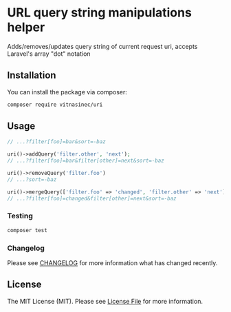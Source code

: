 # URL query string manipulations helper

Adds/removes/updates query string of current request uri, accepts Laravel's array "dot" notation

## Installation

You can install the package via composer:

```bash
composer require vitnasinec/uri 
```

## Usage

``` php
// ...?filter[foo]=bar&sort=-baz

uri()->addQuery('filter.other', 'next');
// ...?filter[foo]=bar&filter[other]=next&sort=-baz

uri()->removeQuery('filter.foo')
// ...?sort=-baz

uri()->mergeQuery(['filter.foo' => 'changed', 'filter.other' => 'next']);
// ...?filter[foo]=changed&filter[other]=next&sort=-baz

```

### Testing

``` bash
composer test
```

### Changelog

Please see [CHANGELOG](CHANGELOG.md) for more information what has changed recently.

## License

The MIT License (MIT). Please see [License File](LICENSE.md) for more information.
